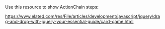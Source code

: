 Use this resource to show ActionChain steps:

https://www.elated.com/res/File/articles/development/javascript/jquery/drag-and-drop-with-jquery-your-essential-guide/card-game.html
